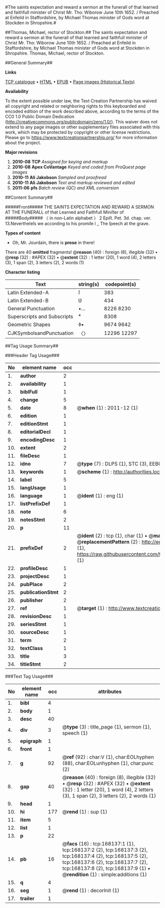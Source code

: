 #The saints expectation and reward a sermon at the funerall of that learned and faithfull minister of Christ Mr. Tho: Wiborow June 10th 1652. / Preached at Enfeild in Staffordshire, by Michael Thomas minister of Gods word at Stockden in Shropshire.#

##Thomas, Michael, rector of Stockton.##
The saints expectation and reward a sermon at the funerall of that learned and faithfull minister of Christ Mr. Tho: Wiborow June 10th 1652. / Preached at Enfeild in Staffordshire, by Michael Thomas minister of Gods word at Stockden in Shropshire.
Thomas, Michael, rector of Stockton.

##General Summary##

**Links**

[TCP catalogue](http://www.ota.ox.ac.uk/tcp/)  • 
[HTML](http://tei.it.ox.ac.uk/tcp/Texts-HTML/free/A95/A95722.html)  • 
[EPUB](http://tei.it.ox.ac.uk/tcp/Texts-EPUB/free/A95/A95722.epub) • 
[Page images (Historical Texts)](https://historicaltexts.jisc.ac.uk/eebo-99866461e)

**Availability**

To the extent possible under law, the Text Creation Partnership has waived all copyright and related or neighboring rights to this keyboarded and encoded edition of the work described above, according to the terms of the CC0 1.0 Public Domain Dedication (http://creativecommons.org/publicdomain/zero/1.0/). This waiver does not extend to any page images or other supplementary files associated with this work, which may be protected by copyright or other license restrictions. Please go to https://www.textcreationpartnership.org/ for more information about the project.

**Major revisions**

1. __2010-08__ __TCP__ *Assigned for keying and markup*
1. __2010-08__ __Apex CoVantage__ *Keyed and coded from ProQuest page images*
1. __2010-11__ __Ali Jakobson__ *Sampled and proofread*
1. __2010-11__ __Ali Jakobson__ *Text and markup reviewed and edited*
1. __2011-06__ __pfs__ *Batch review (QC) and XML conversion*

##Content Summary##

#####Front#####
THE SAINTS EXPECTATION AND REWARD A SERMON AT THE FUNERALL of that Learned and Faithfull Miniſter of
#####Body#####
〈 in non-Latin alphabet 〉 2 Epiſt. Pet. 3d. chap. ver. 13.Nevertheleſs we according to his promiſe l
    _ The ſpeech at the grave.

**Types of content**

  * Oh, Mr. Jourdain, there is **prose** in there!

There are 40 **omitted** fragments! 
 @__reason__ (40) : foreign (8), illegible (32)  •  @__resp__ (32) : #APEX (32)  •  @__extent__ (32) : 1 letter (20), 1 word (4), 2 letters (3), 1 span (2), 3 letters (2), 2 words (1)

**Character listing**


|Text|string(s)|codepoint(s)|
|---|---|---|
|Latin Extended-A|ſ|383|
|Latin Extended-B|Ʋ|434|
|General Punctuation|•…|8226 8230|
|Superscripts             and Subscripts|⁴|8308|
|Geometric Shapes|◊▪|9674 9642|
|CJKSymbolsandPunctuation|〈〉|12296 12297|

##Tag Usage Summary##

###Header Tag Usage###

|No|element name|occ|attributes|
|---|---|---|---|
|1.|__author__|2||
|2.|__availability__|1||
|3.|__biblFull__|1||
|4.|__change__|5||
|5.|__date__|8| @__when__ (1) : 2011-12 (1)|
|6.|__edition__|1||
|7.|__editionStmt__|1||
|8.|__editorialDecl__|1||
|9.|__encodingDesc__|1||
|10.|__extent__|2||
|11.|__fileDesc__|1||
|12.|__idno__|7| @__type__ (7) : DLPS (1), STC (3), EEBO-CITATION (1), PROQUEST (1), VID (1)|
|13.|__keywords__|1| @__scheme__ (1) : http://authorities.loc.gov/ (1)|
|14.|__label__|5||
|15.|__langUsage__|1||
|16.|__language__|1| @__ident__ (1) : eng (1)|
|17.|__listPrefixDef__|1||
|18.|__note__|6||
|19.|__notesStmt__|2||
|20.|__p__|11||
|21.|__prefixDef__|2| @__ident__ (2) : tcp (1), char (1)  •  @__matchPattern__ (2) : ([0-9\-]+):([0-9IVX]+) (1), (.+) (1)  •  @__replacementPattern__ (2) : http://eebo.chadwyck.com/downloadtiff?vid=$1&page=$2 (1), https://raw.githubusercontent.com/textcreationpartnership/Texts/master/tcpchars.xml#$1 (1)|
|22.|__profileDesc__|1||
|23.|__projectDesc__|1||
|24.|__pubPlace__|2||
|25.|__publicationStmt__|2||
|26.|__publisher__|2||
|27.|__ref__|1| @__target__ (1) : http://www.textcreationpartnership.org/docs/. (1)|
|28.|__revisionDesc__|1||
|29.|__seriesStmt__|1||
|30.|__sourceDesc__|1||
|31.|__term__|2||
|32.|__textClass__|1||
|33.|__title__|3||
|34.|__titleStmt__|2||


###Text Tag Usage###

|No|element name|occ|attributes|
|---|---|---|---|
|1.|__bibl__|4||
|2.|__body__|1||
|3.|__desc__|40||
|4.|__div__|3| @__type__ (3) : title_page (1), sermon (1), speech (1)|
|5.|__epigraph__|1||
|6.|__front__|1||
|7.|__g__|92| @__ref__ (92) : char:V (1), char:EOLhyphen (88), char:EOLunhyphen (1), char:punc (2)|
|8.|__gap__|40| @__reason__ (40) : foreign (8), illegible (32)  •  @__resp__ (32) : #APEX (32)  •  @__extent__ (32) : 1 letter (20), 1 word (4), 2 letters (3), 1 span (2), 3 letters (2), 2 words (1)|
|9.|__head__|1||
|10.|__hi__|177| @__rend__ (1) : sup (1)|
|11.|__item__|5||
|12.|__list__|1||
|13.|__p__|22||
|14.|__pb__|16| @__facs__ (16) : tcp:168137:1 (1), tcp:168137:2 (2), tcp:168137:3 (2), tcp:168137:4 (2), tcp:168137:5 (2), tcp:168137:6 (2), tcp:168137:7 (2), tcp:168137:8 (2), tcp:168137:9 (1)  •  @__rendition__ (1) : simple:additions (1)|
|15.|__q__|4||
|16.|__seg__|1| @__rend__ (1) : decorInit (1)|
|17.|__trailer__|1||
